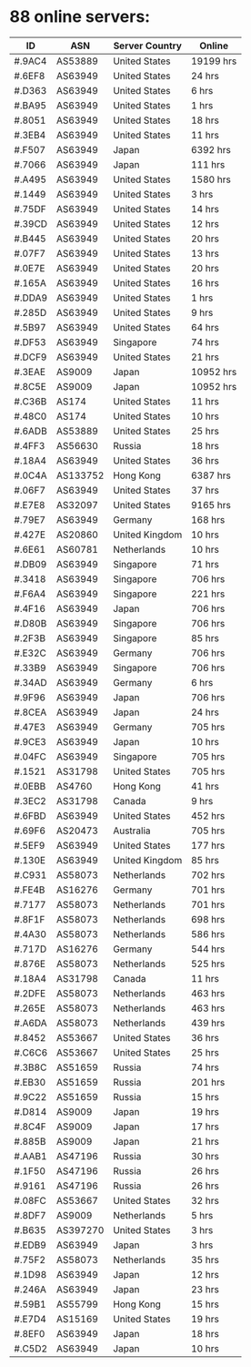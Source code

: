 # 88 online servers:

| ID | ASN | Server Country | Online |
| ------ | ------ | ------ | ------ |
| #.9AC4 | AS53889 | United States | 19199 hrs |
| #.6EF8 | AS63949 | United States | 24 hrs |
| #.D363 | AS63949 | United States | 6 hrs |
| #.BA95 | AS63949 | United States | 1 hrs |
| #.8051 | AS63949 | United States | 18 hrs |
| #.3EB4 | AS63949 | United States | 11 hrs |
| #.F507 | AS63949 | Japan | 6392 hrs |
| #.7066 | AS63949 | Japan | 111 hrs |
| #.A495 | AS63949 | United States | 1580 hrs |
| #.1449 | AS63949 | United States | 3 hrs |
| #.75DF | AS63949 | United States | 14 hrs |
| #.39CD | AS63949 | United States | 12 hrs |
| #.B445 | AS63949 | United States | 20 hrs |
| #.07F7 | AS63949 | United States | 13 hrs |
| #.0E7E | AS63949 | United States | 20 hrs |
| #.165A | AS63949 | United States | 16 hrs |
| #.DDA9 | AS63949 | United States | 1 hrs |
| #.285D | AS63949 | United States | 9 hrs |
| #.5B97 | AS63949 | United States | 64 hrs |
| #.DF53 | AS63949 | Singapore | 74 hrs |
| #.DCF9 | AS63949 | United States | 21 hrs |
| #.3EAE | AS9009 | Japan | 10952 hrs |
| #.8C5E | AS9009 | Japan | 10952 hrs |
| #.C36B | AS174 | United States | 11 hrs |
| #.48C0 | AS174 | United States | 10 hrs |
| #.6ADB | AS53889 | United States | 25 hrs |
| #.4FF3 | AS56630 | Russia | 18 hrs |
| #.18A4 | AS63949 | United States | 36 hrs |
| #.0C4A | AS133752 | Hong Kong | 6387 hrs |
| #.06F7 | AS63949 | United States | 37 hrs |
| #.E7E8 | AS32097 | United States | 9165 hrs |
| #.79E7 | AS63949 | Germany | 168 hrs |
| #.427E | AS20860 | United Kingdom | 10 hrs |
| #.6E61 | AS60781 | Netherlands | 10 hrs |
| #.DB09 | AS63949 | Singapore | 71 hrs |
| #.3418 | AS63949 | Singapore | 706 hrs |
| #.F6A4 | AS63949 | Singapore | 221 hrs |
| #.4F16 | AS63949 | Japan | 706 hrs |
| #.D80B | AS63949 | Singapore | 706 hrs |
| #.2F3B | AS63949 | Singapore | 85 hrs |
| #.E32C | AS63949 | Germany | 706 hrs |
| #.33B9 | AS63949 | Singapore | 706 hrs |
| #.34AD | AS63949 | Germany | 6 hrs |
| #.9F96 | AS63949 | Japan | 706 hrs |
| #.8CEA | AS63949 | Japan | 24 hrs |
| #.47E3 | AS63949 | Germany | 705 hrs |
| #.9CE3 | AS63949 | Japan | 10 hrs |
| #.04FC | AS63949 | Singapore | 705 hrs |
| #.1521 | AS31798 | United States | 705 hrs |
| #.0EBB | AS4760 | Hong Kong | 41 hrs |
| #.3EC2 | AS31798 | Canada | 9 hrs |
| #.6FBD | AS63949 | United States | 452 hrs |
| #.69F6 | AS20473 | Australia | 705 hrs |
| #.5EF9 | AS63949 | United States | 177 hrs |
| #.130E | AS63949 | United Kingdom | 85 hrs |
| #.C931 | AS58073 | Netherlands | 702 hrs |
| #.FE4B | AS16276 | Germany | 701 hrs |
| #.7177 | AS58073 | Netherlands | 701 hrs |
| #.8F1F | AS58073 | Netherlands | 698 hrs |
| #.4A30 | AS58073 | Netherlands | 586 hrs |
| #.717D | AS16276 | Germany | 544 hrs |
| #.876E | AS58073 | Netherlands | 525 hrs |
| #.18A4 | AS31798 | Canada | 11 hrs |
| #.2DFE | AS58073 | Netherlands | 463 hrs |
| #.265E | AS58073 | Netherlands | 463 hrs |
| #.A6DA | AS58073 | Netherlands | 439 hrs |
| #.8452 | AS53667 | United States | 36 hrs |
| #.C6C6 | AS53667 | United States | 25 hrs |
| #.3B8C | AS51659 | Russia | 74 hrs |
| #.EB30 | AS51659 | Russia | 201 hrs |
| #.9C22 | AS51659 | Russia | 15 hrs |
| #.D814 | AS9009 | Japan | 19 hrs |
| #.8C4F | AS9009 | Japan | 17 hrs |
| #.885B | AS9009 | Japan | 21 hrs |
| #.AAB1 | AS47196 | Russia | 30 hrs |
| #.1F50 | AS47196 | Russia | 26 hrs |
| #.9161 | AS47196 | Russia | 26 hrs |
| #.08FC | AS53667 | United States | 32 hrs |
| #.8DF7 | AS9009 | Netherlands | 5 hrs |
| #.B635 | AS397270 | United States | 3 hrs |
| #.EDB9 | AS63949 | Japan | 3 hrs |
| #.75F2 | AS58073 | Netherlands | 35 hrs |
| #.1D98 | AS63949 | Japan | 12 hrs |
| #.246A | AS63949 | Japan | 23 hrs |
| #.59B1 | AS55799 | Hong Kong | 15 hrs |
| #.E7D4 | AS15169 | United States | 19 hrs |
| #.8EF0 | AS63949 | Japan | 18 hrs |
| #.C5D2 | AS63949 | Japan | 10 hrs |


